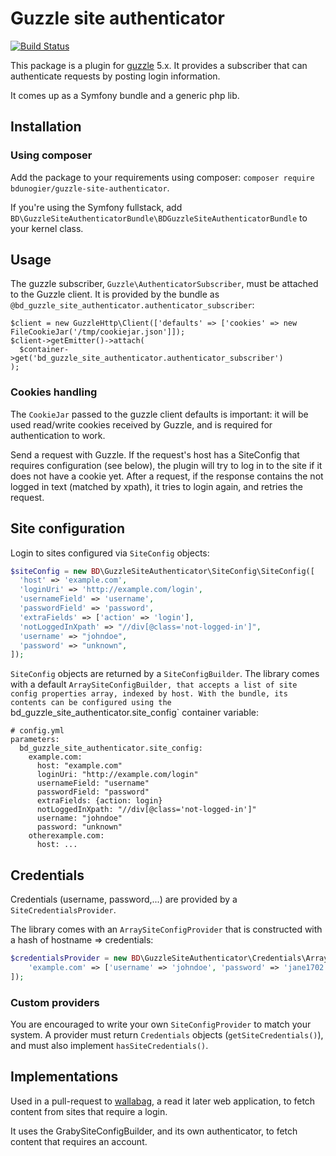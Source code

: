 # Guzzle site authenticator

[![Build Status](https://travis-ci.org/bdunogier/guzzle-site-authenticator.svg)](https://travis-ci.org/bdunogier/guzzle-site-authenticator)

This package is a plugin for [guzzle](http://packagist.org/packages/guzzlehttp/guzzle) 5.x. It provides a subscriber
that can authenticate requests by posting login information.

It comes up as a Symfony bundle and a generic php lib.

## Installation

### Using composer
Add the package to your requirements using composer: `composer require bdunogier/guzzle-site-authenticator`.

If you're using the Symfony fullstack, add `BD\GuzzleSiteAuthenticatorBundle\BDGuzzleSiteAuthenticatorBundle` to your
kernel class.

## Usage
The guzzle subscriber, `Guzzle\AuthenticatorSubscriber`, must be attached to the Guzzle client. It is provided by the
bundle as `@bd_guzzle_site_authenticator.authenticator_subscriber`:

```
$client = new GuzzleHttp\Client(['defaults' => ['cookies' => new FileCookieJar('/tmp/cookiejar.json']]);
$client->getEmitter()->attach(
  $container->get('bd_guzzle_site_authenticator.authenticator_subscriber')
);
```

### Cookies handling
The `CookieJar` passed to the guzzle client defaults is important: it will be used read/write cookies received by Guzzle,
and is required for authentication to work.

Send a request with Guzzle. If the request's host has a SiteConfig that requires configuration (see below), the plugin
will try to log in to the site if it does not have a cookie yet. After a request, if the response contains the not logged
in text (matched by xpath), it tries to login again, and retries the request.

## Site configuration
Login to sites configured via `SiteConfig` objects:
```php
$siteConfig = new BD\GuzzleSiteAuthenticator\SiteConfig\SiteConfig([
  'host' => 'example.com',
  'loginUri' => 'http://example.com/login',
  'usernameField' => 'username',
  'passwordField' => 'password',
  'extraFields' => ['action' => 'login'],
  'notLoggedInXpath' => "//div[@class='not-logged-in']",
  'username' => "johndoe",
  'password' => "unknown",
]);
```

`SiteConfig` objects are returned by a `SiteConfigBuilder`. The library comes with a default `ArraySiteConfigBuilder,
that accepts a list of site config properties array, indexed by host. With the bundle, its contents can be configured
using the `bd_guzzle_site_authenticator.site_config` container variable:

```
# config.yml
parameters:
  bd_guzzle_site_authenticator.site_config:
    example.com:
      host: "example.com"
      loginUri: "http://example.com/login"
      usernameField: "username"
      passwordField: "password"
      extraFields: {action: login}
      notLoggedInXpath: "//div[@class='not-logged-in']"
      username: "johndoe"
      password: "unknown"
    otherexample.com:
      host: ...
```

## Credentials
Credentials (username, password,...) are provided by a `SiteCredentialsProvider`.

The library comes with an `ArraySiteConfigProvider` that is constructed with a hash of hostname => credentials:

```php
$credentialsProvider = new BD\GuzzleSiteAuthenticator\Credentials\ArraySiteCredentialsProvider([
    'example.com' => ['username' => 'johndoe', 'password' => 'jane1702'],
]);
```

### Custom providers
You are encouraged to write your own `SiteConfigProvider` to match your system. A provider must return `Credentials`
objects (`getSiteCredentials()`), and must also implement `hasSiteCredentials()`.

## Implementations
Used in a pull-request to [wallabag](http://github.com/wallabag/wallabag), a read it later web application, to fetch
content from sites that require a login.

It uses the GrabySiteConfigBuilder, and its own authenticator, to fetch content that requires an account.
